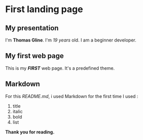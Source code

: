 # First landing page #

## My presentation ##
I'm **Thomas Gline**. I'm *19 years* old. I am a beginner developer.

## My first web page ##
This is my ***FIRST*** web page. It's a predefined theme.

## Markdown ##
For this *README.md*, i used Markdown for the first time
I used : 
1. title
2. italic
3. bold
4. list

**Thank you for reading.**




